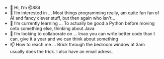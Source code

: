 - 👋 Hi, I’m @88it
- 👀 I’m interested in ... Most things programming really, am quite fan fan of AI and fancy clever stuff, but then again who isn't...
- 🌱 I’m currently learning ... To actually be good a Python before moving onto something else, thinking about Java
- 💞️ I’m looking to collaborate on ... lmao you can write better code than I can, give it a year and we can think about something
- 📫 How to reach me ... Brick through the bedroom window at 3am usually does the trick. I also have an email adress.

<!---
88it/88it is a ✨ special ✨ repository because its `README.md` (this file) appears on your GitHub profile.
You can click the Preview link to take a look at your changes.
--->
